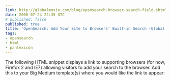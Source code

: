 ```yaml
---
link: http://globalmoxie.com/blog/opensearch-browser-search-field.shtml
date: 2008-07-24 22:35 UTC
# published: false
published: true
title: 'OpenSearch: Add Your Site to Browsers’ Built-in Search (Global Moxie)'
tags:
- opensearch
- html
- panlexicon
---
```


The following HTML snippet displays a link to supporting browsers (for now, Firefox 2 and IE7) allowing visitors to add your search to the browser. Add this to your Big Medium template(s) where you would like the link to appear:
